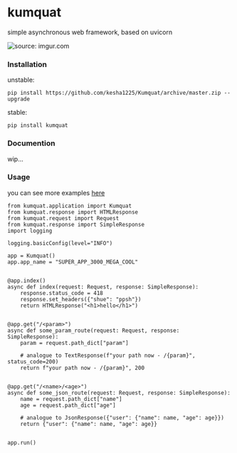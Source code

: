 # kumquat

simple asynchronous web framework, based on uvicorn
  
<img src="https://i.imgur.com/8iU3Ex6l.jpg" title="source: imgur.com" />



### Installation

unstable:
```
pip install https://github.com/kesha1225/Kumquat/archive/master.zip --upgrade
```

stable:
```
pip install kumquat
```

### Documention

wip...


### Usage

you can see more examples [here](https://github.com/kesha1225/Kumquat/examples)

```python3
from kumquat.application import Kumquat
from kumquat.response import HTMLResponse
from kumquat.request import Request
from kumquat.response import SimpleResponse
import logging

logging.basicConfig(level="INFO")

app = Kumquat()
app.app_name = "SUPER_APP_3000_MEGA_COOL"


@app.index()
async def index(request: Request, response: SimpleResponse):
    response.status_code = 418
    response.set_headers({"shue": "ppsh"})
    return HTMLResponse("<h1>hello</h1>")


@app.get("/<param>")
async def some_param_route(request: Request, response: SimpleResponse):
    param = request.path_dict["param"]
    
    # analogue to TextResponse(f"your path now - /{param}", status_code=200)
    return f"your path now - /{param}", 200


@app.get("/<name>/<age>")
async def some_json_route(request: Request, response: SimpleResponse):
    name = request.path_dict["name"]
    age = request.path_dict["age"]
    
    # analogue to JsonResponse({"user": {"name": name, "age": age}})
    return {"user": {"name": name, "age": age}}


app.run()
```